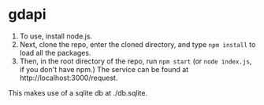 # gdapi
1. To use, install node.js. 
2. Next, clone the repo, enter the cloned directory, and type `npm install` to load all the packages.
3. Then, in the root directory of the repo, run `npm start` (or `node index.js`, if you don't have npm.) The service can be found at http://localhost:3000/request.

This makes use of a sqlite db at ./db.sqlite. 
